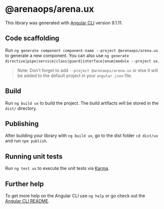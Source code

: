 # @arenaops/arena.ux

This library was generated with [Angular CLI](https://github.com/angular/angular-cli) version 9.1.11.

## Code scaffolding

Run `ng generate component component-name --project @arenaops/arena.ux` to generate a new component. You can also use `ng generate directive|pipe|service|class|guard|interface|enum|module --project ux`.
> Note: Don't forget to add `--project @arenaops/arena.ux` or else it will be added to the default project in your `angular.json` file. 

## Build

Run `ng build ux` to build the project. The build artifacts will be stored in the `dist/` directory.

## Publishing

After building your library with `ng build ux`, go to the dist folder `cd dist/ux` and run `npm publish`.

## Running unit tests

Run `ng test ux` to execute the unit tests via [Karma](https://karma-runner.github.io).

## Further help

To get more help on the Angular CLI use `ng help` or go check out the [Angular CLI README](https://github.com/angular/angular-cli/blob/master/README.md).
